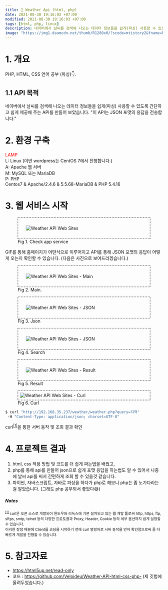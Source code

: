 ```yaml
---
title: 🔆 Weather Api (html, php)
date: 2021-08-30 19:16:03 +07:00
modified: 2021-08-30 19:16:03 +07:00
tags: [html, php, linux]
description: 네이버에서 날씨를 검색해 나오는 데이터 정보들을 쉽게(파싱) 사용할 수 있도록 간단하고 쉽게 제공해 주는 API를 만들어 보았습니다. "이 API는 JSON 포맷의 응답을 전송합니다."
image: "https://img1.daumcdn.net/thumb/R1280x0/?scode=mtistory2&fname=https%3A%2F%2Fblog.kakaocdn.net%2Fdn%2FcVNmm8%2FbtrdEjeFK6C%2FSb271UmoPaBwntvxpKDAOK%2Fimg.png"
---
```


# 1. 개요

PHP, HTML, CSS 언어 공부 (파싱)👇.

## 1.1 API 목적

네이버에서 날씨를 검색해 나오는 데이터 정보들을 쉽게(파싱) 사용할 수 있도록 간단하고 쉽게 제공해 주는 API를 만들어 보았습니다. "이 API는 JSON 포맷의 응답을 전송합니다."

# 2. 환경 구축

<span style="#03f3b3;color: red;">LAMP</span>
<br>L: Linux (이번 wordpress는 CentOS 7에서 진행합니다.)
<br>A: Apache 웹 서버
<br>M: MySQL 또는 MariaDB
<br>P: PHP
<br>Centos7 & Apache/2.4.6 & 5.5.68-MariaDB & PHP 5.4.16

# 3. 웹 서비스 시작
<figure>
<div style="border:1px dashed; padding:25px;" class="zoom"><img src="https://blog.kakaocdn.net/dn/V1g3h/btrduU2e4i9/hQ5NRi4lajIvCogJdDhQ11/img.gif" alt="Weather API Web Sites"></div>
<figcaption>Fig 1. Check app service</figcaption>
</figure>

GIF를 통해 홈페이지가 어떤식으로 이루어지고 API를 통해 JSON 포맷의 응답이 어떻게 오는지 확인할 수 있습니다. (다음은 사진으로 보여드리겠습니다.)

<!-- <sup id="user">[[1]](#user-ref)</sup> -->
<figure>
<div style="border:1px dashed; padding:25px;" class="zoom"><img src="https://img1.daumcdn.net/thumb/R1280x0/?scode=mtistory2&fname=https%3A%2F%2Fblog.kakaocdn.net%2Fdn%2FcVNmm8%2FbtrdEjeFK6C%2FSb271UmoPaBwntvxpKDAOK%2Fimg.png" alt="Weather API Web Sites - Main"></div>
<figcaption>Fig 2. Main.</figcaption>
</figure>


<figure>
<div style="border:1px dashed; padding:25px;" class="zoom"><img src="https://img1.daumcdn.net/thumb/R1280x0/?scode=mtistory2&fname=https%3A%2F%2Fblog.kakaocdn.net%2Fdn%2FefWqFt%2Fbtrdz7lRQUy%2FBSMGs7m6dIZIbrRgX0fAKk%2Fimg.png" alt="Weather API Web Sites - JSON"></div>
<figcaption>Fig 3. Json</figcaption>
</figure>

<figure>
<div style="border:1px dashed; padding:25px;" class="zoom"><img src="https://img1.daumcdn.net/thumb/R1280x0/?scode=mtistory2&fname=https%3A%2F%2Fblog.kakaocdn.net%2Fdn%2FTzIRT%2Fbtrdsw035ez%2FsfRKLJRtfmiLBue4rFo4Gk%2Fimg.png" alt="Weather API Web Sites - JSON"></div>
<figcaption>Fig 4. Search</figcaption>
</figure>

<figure>
<div style="border:1px dashed; padding:25px;"><img src="https://img1.daumcdn.net/thumb/R1280x0/?scode=mtistory2&fname=https%3A%2F%2Fblog.kakaocdn.net%2Fdn%2FdMNroT%2Fbtrdylyg1XN%2FXG2P5XyF0iw7lSM6k4ZLC1%2Fimg.png" alt="Weather API Web Sites - Result"></div>
<figcaption>Fig 5. Result</figcaption>
</figure>

<figure>
<div style="border:1px dashed; padding:6px;"><img src="https://img1.daumcdn.net/thumb/R1280x0/?scode=mtistory2&fname=https%3A%2F%2Fblog.kakaocdn.net%2Fdn%2FboeojY%2FbtrdES82Dwy%2FqY8xZSKRAFAgSyTGLEcWBK%2Fimg.png" alt="Weather API Web Sites - Curl"></div>
<figcaption>Fig 6. Curl</figcaption>
</figure>
<!-- <mark>Shell adalah sebuah command-line interpreter; program yang berperan sebagai penerjemah perintah yang diinputkan oleh User yang melalui terminal</mark>, sehingga perintah tersebut bisa dimengerti oleh si Kernel. -->

```bash
$ curl "http://192.168.35.237/weather/weather.php?query=지역"
 -H "Content-Type: application/json; charset=UTF-8"
```
curl<sup id="user">[[1]](#curl)</sup>을 통한 서버 동작 및 조회 결과 확인

# 4. 프로젝트 결과
1. html, css 적용 방법 및 코드를 더 쉽게 짜는법을 배웠고, 
2. php를 통해 api를 만들어 json으로 쉽게 포맷 응답을 하는법도 알 수 있어서 나중에 날씨 api를 써서 간편하게 조회 할 수 있을것 같습니다.
3. 파이썬, 자바스크립트, 자바로 파싱을 하다가 php로 해보니 php는 좀 노가다라는걸 알았습니다. (그래도 php 공부되서 좋았다😅)

##### Notes

<small id="curl"><sup>[[1]](#user)</sup> curl은 오픈 소스로 개발되어 윈도우와 리눅스에 기본 설치되고 있는 웹 개발 툴로써 http, https, ftp, sftps, smtp, telnet 등의 다양한 프로토콜과 Proxy, Header, Cookie 등의 세부 옵션까지 쉽게 설정할 수 있습니다.<br>이러한 장점 때문에 Client를 코딩을 시작하기 전에 curl 명령어로 서버 동작을 먼저 확인함으로써 좀 더 빠르게 개발을 진행할 수 있습니다.</small>

# 5. 참고자료
- https://html5up.net/read-only
- 코드 : https://github.com/Veloideu/Weather-API-html-css-php- (제 깃헙에 올려두었습니다.)
